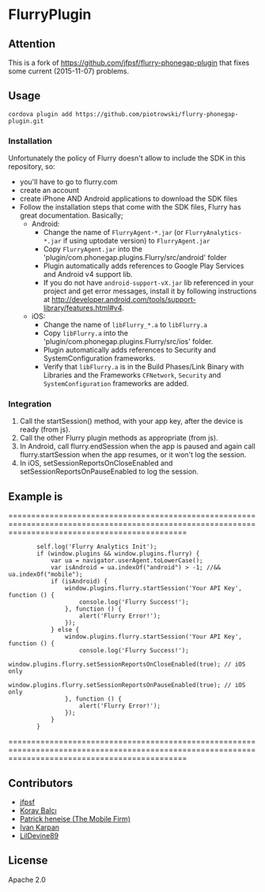 FlurryPlugin
============

## Attention

This is a fork of https://github.com/jfpsf/flurry-phonegap-plugin that fixes some current (2015-11-07) problems.

## Usage

    cordova plugin add https://github.com/piotrowski/flurry-phonegap-plugin.git


### Installation
Unfortunately the policy of Flurry doesn't allow to include the SDK in this repository, so:

- you'll have to go to flurry.com
- create an account
- create iPhone AND Android applications to download the SDK files
- Follow the installation steps that come with the SDK files, Flurry has great documentation. Basically;
    - Android:
		- Change the name of `FlurryAgent-*.jar` (or `FlurryAnalytics-*.jar` if using uptodate version) to `FlurryAgent.jar`
        - Copy `FlurryAgent.jar` into the 'plugin/com.phonegap.plugins.Flurry/src/android' folder
        - Plugin automatically adds references to Google Play Services and Android v4 support lib.
        - If you do not have `android-support-vX.jar` lib referenced in your project and get error messages, install it by following instructions at http://developer.android.com/tools/support-library/features.html#v4.
    - iOS:
		- Change the name of `libFlurry_*.a` to `libFlurry.a`
        - Copy `libFlurry.a` into the 'plugin/com.phonegap.plugins.Flurry/src/ios' folder.
        - Plugin automatically adds references to Security and SystemConfiguration frameworks.
        - Verify that `libFlurry.a` is in the Build Phases/Link Binary with Libraries and the Frameworks `CFNetwork`, `Security` and `SystemConfiguration` frameworks are added.

### Integration
1. Call the startSession() method, with your app key, after the device is ready (from js).
2. Call the other Flurry plugin methods as appropriate (from js).
3. In Android, call flurry.endSession when the app is paused and again call flurry.startSession when the app resumes, or it won't log the session.
4. In iOS, setSessionReportsOnCloseEnabled and setSessionReportsOnPauseEnabled to log the session.

## Example is 

===================================================================================================================================================

			self.log('Flurry Analytics Init');
            if (window.plugins && window.plugins.flurry) {
                var ua = navigator.userAgent.toLowerCase();
                var isAndroid = ua.indexOf("android") > -1; //&& ua.indexOf("mobile");
                if (isAndroid) {
                    window.plugins.flurry.startSession('Your API Key', function () {
                        console.log('Flurry Success!');
                    }, function () {
                        alert('Flurry Error!');
                    });
                } else {
                    window.plugins.flurry.startSession('Your API Key', function () {
                        console.log('Flurry Success!');
                        window.plugins.flurry.setSessionReportsOnCloseEnabled(true); // iOS only
                        window.plugins.flurry.setSessionReportsOnPauseEnabled(true); // iOS only
                    }, function () {
                        alert('Flurry Error!');
                    });
                }
            }

===================================================================================================================================================

## Contributors

- [jfpsf](https://github.com/jfpsf)
- [Koray Balcı](https://github.com/koraybalci)
- [Patrick heneise (The Mobile Firm)](https://github.com/PatrickHeneise)
- [Ivan Karpan](https://github.com/IvanKarpan)
- [LilDevine89](https://github.com/LilDevine89)

## License
Apache 2.0
